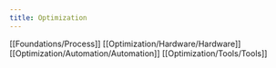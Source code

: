 ```yaml
---
title: Optimization
---
```


[[Foundations/Process]]
[[Optimization/Hardware/Hardware]]
[[Optimization/Automation/Automation]]
[[Optimization/Tools/Tools]]